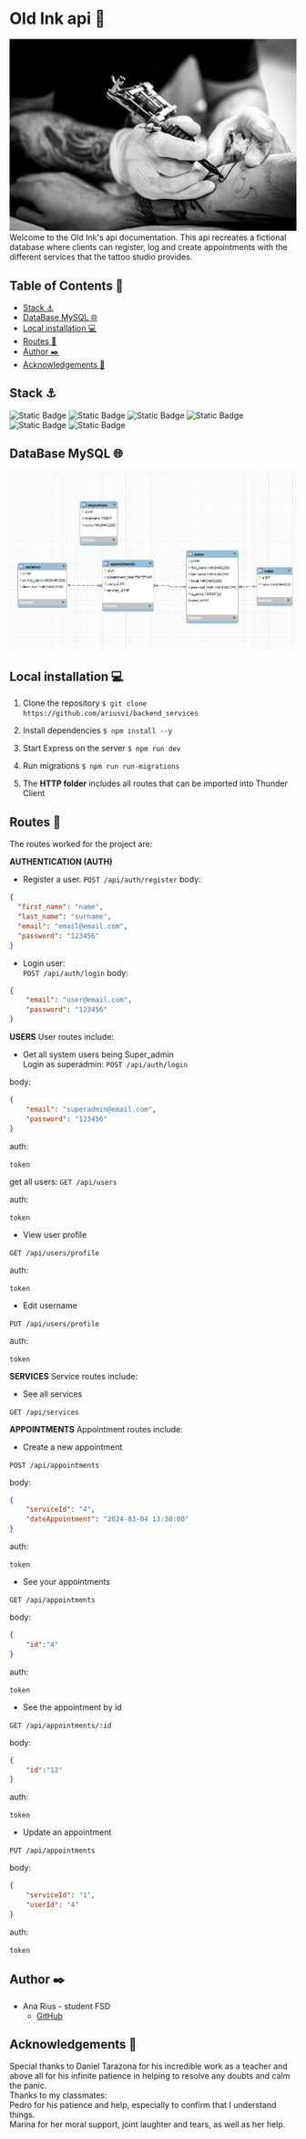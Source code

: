 # Old Ink api 🎨
![tattoo_img](./img/tattoo.jpg)
Welcome to the Old Ink's api documentation. This api recreates a fictional database where clients can register, log and create appointments with the different services that the tattoo studio provides.

## Table of Contents 📂
* <a href="#stack-⚓">Stack ⚓</a>
* <a href="#database-mysql-🌐">DataBase MySQL 🌐</a>
* <a href="#local-installation-💻">Local installation 💻</a>
* <a href="#routes-👾">Routes 👾</a>
* <a href="#author-✒️">Author ✒️</a>
* <a href="#acknowledgements-🙏">Acknowledgements 🙏</a>

## Stack ⚓
![Static Badge](https://img.shields.io/badge/TypeScript%20-%20blue)
![Static Badge](https://img.shields.io/badge/Express%20JS%20%20-%20black)
![Static Badge](https://img.shields.io/badge/MySQL%20%20-%20lightblue)
![Static Badge](https://img.shields.io/badge/NODE%20JS%20%20-%20green)
![Static Badge](https://img.shields.io/badge/JavaScript%20%20-%20orange)
![Static Badge](https://img.shields.io/badge/JWT%20(JSON%20Web%20Tokens)%20%20-%20purple)


## DataBase MySQL 🌐
![database_image](./img/database.JPG)

## Local installation 💻
1. Clone the repository
 ` $ git clone https://github.com/ariusvi/backend_services `
2. Install dependencies
 ``` $ npm install --y ``` 
3. Start Express on the server
 ``` $ npm run dev ```
4. Run migrations
 ``` $ npm run run-migrations ``` 

5. The <b>HTTP folder</b> includes all routes that can be imported into Thunder Client

## Routes 👾
The routes worked for the project are:

<B>AUTHENTICATION (AUTH)</B>

- Register a user.
```POST /api/auth/register``` 
body: <br>
```json
{
  "first_name": "name",
  "last_name": "surname",
  "email": "email@email.com",
  "password": "123456"
} 
```
- Login user:<br>
```POST /api/auth/login```
body: <br>
```json
{
    "email": "user@email.com",
    "password": "123456"
} 
```

<B>USERS</B>
User routes include:

- Get all system users being Super_admin <br>
Login as superadmin: 
```POST /api/auth/login```

body: 

```json
{
    "email": "superadmin@email.com",
    "password": "123456"
} 
```
auth:

```token```

get all users:
```GET /api/users```

auth:

```token```

- View user profile

```GET /api/users/profile```

auth:

```token```

- Edit username

```PUT /api/users/profile```

auth:

```token```


<B>SERVICES</B>
Service routes include:

- See all services

```GET /api/services```


<B>APPOINTMENTS</B>
Appointment routes include:

- Create a new appointment

```POST /api/appointments```

body: 

```json
{
    "serviceId": "4",
    "dateAppointment": "2024-03-04 13:30:00"
} 
```
auth:

```token```

- See your appointments

```GET /api/appointments```

body: 

```json
{
    "id":"4"
} 
```

auth:

```token```

- See the appointment by id

```GET /api/appointments/:id```

body: 

```json
{
    "id":"12"
} 
```

auth:

```token```

- Update an appointment

```PUT /api/appointments```

body: 

```json
{
    "serviceId": "1",
    "userId": "4"
} 
```

auth:

```token```


## Author ✒️
* Ana Rius - student FSD
    * [GitHub](https://github.com/ariusvi)

## Acknowledgements 🙏
Special thanks to Daniel Tarazona for his incredible work as a teacher and above all for his infinite patience in helping to resolve any doubts and calm the panic.<br>
Thanks to my classmates:<br>
Pedro for his patience and help, especially to confirm that I understand things.<br>
Marina for her moral support, joint laughter and tears, as well as her help.